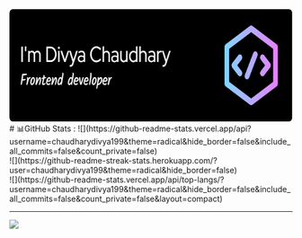 <img src="Assets/github-header-image.png" width="100%" height="200">
# 📊GitHub Stats :
![](https://github-readme-stats.vercel.app/api?username=chaudharydivya199&theme=radical&hide_border=false&include_all_commits=false&count_private=false)<br/>
![](https://github-readme-streak-stats.herokuapp.com/?user=chaudharydivya199&theme=radical&hide_border=false)<br/>
![](https://github-readme-stats.vercel.app/api/top-langs/?username=chaudharydivya199&theme=radical&hide_border=false&include_all_commits=false&count_private=false&layout=compact)

---
[![](https://visitcount.itsvg.in/api?id=chaudharydivya199&icon=0&color=0)](https://visitcount.itsvg.in)

